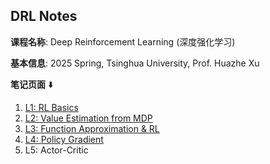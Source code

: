 ## DRL Notes

**课程名称**: Deep Reinforcement Learning (深度强化学习)

**基本信息**: 2025 Spring, Tsinghua University, Prof. Huazhe Xu

**笔记页面** ⬇️

1. [L1: RL Basics](./L1.pdf)
2. [L2: Value Estimation from MDP](./L2.pdf)
3. [L3: Function Approximation & RL](./L3.pdf)
4. [L4: Policy Gradient](./L4.pdf)
5. L5: Actor-Critic


